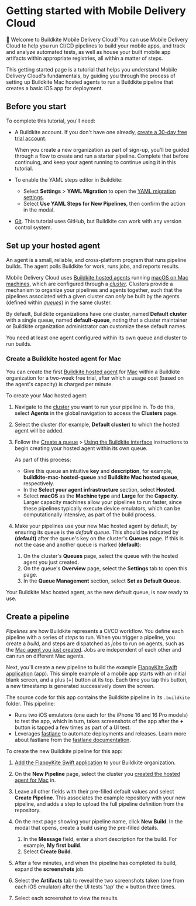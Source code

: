 # Getting started with Mobile Delivery Cloud

👋 Welcome to Buildkite Mobile Delivery Cloud! You can use Mobile Delivery Cloud to help you run CI/CD pipelines to build your mobile apps, and track and analyze automated tests, as well as house your built mobile app artifacts within appropriate registries, all within a matter of steps.

This getting started page is a tutorial that helps you understand Mobile Delivery Cloud's fundamentals, by guiding you through the process of setting up Buildkite Mac hosted agents to run a Buildkite pipeline that creates a basic iOS app for deployment.

## Before you start

To complete this tutorial, you'll need:

- A Buildkite account. If you don't have one already, <a href="<%= url_helpers.signup_path %>">create a 30-day free trial account</a>.

    When you create a new organization as part of sign-up, you'll be guided through a flow to create and run a starter pipeline. Complete that before continuing, and keep your agent running to continue using it in this tutorial.

- To enable the YAML steps editor in Buildkite:

    * Select **Settings** > **YAML Migration** to open the [YAML migration settings](https://buildkite.com/organizations/~/pipeline-migration).
    * Select **Use YAML Steps for New Pipelines**, then confirm the action in the modal.

- [Git](https://git-scm.com/downloads). This tutorial uses GitHub, but Buildkite can work with any version control system.

## Set up your hosted agent

An agent is a small, reliable, and cross-platform program that runs pipeline builds. The agent polls Buildkite for work, runs jobs, and reports results.

Mobile Delivery Cloud uses [Buildkite hosted agents](/docs/pipelines/hosted-agents/overview) running [macOS on Mac machines](/docs/pipelines/hosted-agents/mac), which are configured through a [_cluster_](/docs/pipelines/glossary#cluster). Clusters provide a mechanism to organize your pipelines and agents together, such that the pipelines associated with a given cluster can _only_ be built by the agents (defined within [_queues_](/docs/pipelines/glossary#queue)) in the same cluster.

By default, Buildkite organizations have one cluster, named **Default cluster** with a single queue, named **default-queue**, noting that a cluster maintainer or Buildkite organization administrator can customize these default names.

You need at least one agent configured within its own queue and cluster to run builds.

### Create a Buildkite hosted agent for Mac

You can create the first [Buildkite hosted agent](/docs/pipelines/hosted-agents/overview) for [Mac](/docs/pipelines/hosted-agents/mac) within a Buildkite organization for a two-week free trial, after which a usage cost (based on the agent's capacity) is charged per minute.

To create your Mac hosted agent:

1. Navigate to the [cluster](/docs/clusters/manage-clusters) you want to run your pipeline in. To do this, select **Agents** in the global navigation to access the **Clusters** page.
1. Select the cluster (for example, **Default cluster**) to which the hosted agent will be added.
1. Follow the [Create a queue](/docs/clusters/manage-queues#create-a-queue) > [Using the Buildkite interface](/docs/clusters/manage-queues#create-a-queue-using-the-buildkite-interface) instructions to begin creating your hosted agent within its own queue.

    As part of this process:
    * Give this queue an intuitive **key** and **description**, for example, **buildkite-mac-hosted-queue** and **Buildkite Mac hosted queue**, respectively.
    * In the **Select your agent infrastructure** section, select **Hosted**.
    * Select **macOS** as the **Machine type** and **Large** for the **Capacity**. Larger capacity machines allow your pipelines to run faster, since these pipelines typically execute device emulators, which can be computationally intensive, as part of the build process.

1. Make your pipelines use your new Mac hosted agent by default, by ensuring its queue is the _default queue_. This should be indicated by **(default)** after the queue's key on the cluster's **Queues** page. If this is not the case and another queue is marked **(default)**:

    1. On the cluster's **Queues** page, select the queue with the hosted agent you just created.
    1. On the queue's **Overview** page, select the **Settings** tab to open this page.
    1. In the **Queue Management** section, select **Set as Default Queue**.

Your Buildkite Mac hosted agent, as the new default queue, is now ready to use.

## Create a pipeline

_Pipelines_ are how Buildkite represents a CI/CD workflow. You define each pipeline with a series of _steps_ to run. When you trigger a pipeline, you create a _build_, and steps are dispatched as _jobs_ to run on agents, such as the [Mac agent you just created](#set-up-your-hosted-agent-create-a-buildkite-hosted-agent-for-mac). Jobs are independent of each other and can run on different Mac agents.

Next, you'll create a new pipeline to build the example [FlappyKite Swift application](https://github.com/buildkite/FlappyKite) (app). This simple example of a mobile app starts with an initial blank screen, and a plus (**+**) button at its top. Each time you tap this button, a new timestamp is generated successively down the screen.

The source code for this app contains the Buildkite pipeline in its `.buildkite` folder. This pipeline:

- Runs two iOS emulators (one each for the iPhone 16 and 16 Pro models) to test the app, which in turn, takes screenshots of the app after the **+** button is tapped a few times as part of a UI test.
- Leverages [fastlane](https://fastlane.tools/) to automate deployments and releases. Learn more about fastlane from the [fastlane documentation](https://docs.fastlane.tools/).

To create the new Buildkite pipeline for this app:

1. [Add the FlappyKite Swift application](https://buildkite.com/new?template=https://github.com/buildkite/FlappyKite) to your Buildkite organization.
1. On the **New Pipeline** page, select the cluster you [created the hosted agent for Mac](#set-up-your-hosted-agent-create-a-buildkite-hosted-agent-for-mac) in.
1. Leave all other fields with their pre-filled default values and select **Create Pipeline**. This associates the example repository with your new pipeline, and adds a step to upload the full pipeline definition from the repository.
1. On the next page showing your pipeline name, click **New Build**. In the modal that opens, create a build using the pre-filled details.

    1. In the **Message** field, enter a short description for the build. For example, **My first build**.
    1. Select **Create Build**.

1. After a few minutes, and when the pipeline has completed its build, expand the **screenshots** job.
1. Select the **Artifacts** tab to reveal the two screenshots taken (one from each iOS emulator) after the UI tests 'tap' the **+** button three times.
1. Select each screenshot to view the results.
